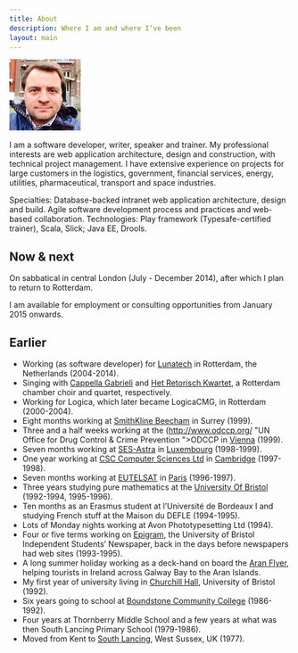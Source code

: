 ```yaml
---
title: About
description: Where I am and where I’ve been
layout: main
---
```


<a title="hi-res version" href="picture/face/hilton-peter.jpg"><img class="thumbnail pull-right" src="picture/face/hilton-peter-128.jpg"></a>

I am a software developer, writer, speaker and trainer. My professional interests are web application architecture, design and construction, with technical project management. I have extensive experience on projects for large customers in the logistics, government, financial services, energy, utilities, pharmaceutical, transport and space industries.

Specialties: Database-backed intranet web application architecture, design and build. Agile software development process and practices and web-based collaboration. Technologies: Play framework (Typesafe-certified trainer), Scala, Slick; Java EE, Drools.


## Now & next

On sabbatical in central London (July - December 2014), after which I plan to return to Rotterdam.

I am available for employment or consulting opportunities from January 2015 onwards.

## Earlier

* Working (as software developer) for [Lunatech](http://www.lunatech.com) in Rotterdam, the Netherlands (2004-2014).
* Singing with [Cappella Gabrieli](http://cappellagabrieli.nl/) and [Het Retorisch Kwartet](http://retorisch.com), a Rotterdam chamber choir and quartet, respectively.
* Working for Logica, which later became LogicaCMG, in Rotterdam (2000-2004).
* Eight months working at [SmithKline Beecham](http://www.sb.com/) in Surrey (1999).
* Three and a half weeks working at the (http://www.odccp.org/ "UN Office for Drug Control & Crime Prevention ">ODCCP</a> in [Vienna](out_in_vienna.html "Out In Vienna") (1999).
* Seven months working at [SES-Astra](http://www.astra.de/ "Societe Europeen des Satellites - Astra") in [Luxembourg](international_assignment.html "Diary Of An International Assignment") (1998-1999). 
* One year working at [CSC Computer Sciences Ltd](http://www.csc.co.uk/) in [Cambridge](cambridge_cafes.html "1998 Cambridge Coffee And Cake Guide") (1997-1998). 
* Seven months working at [EUTELSAT](http://www.eutelsat.org/ "European Telecommunications Satellite Organisation") in [Paris](pppp.html "Peter’s Peachy Paris Page") (1996-1997).
* Three years studying pure mathematics at the [University Of Bristol](http://www.bris.ac.uk/) (1992-1994, 1995-1996).
*  Ten months as an Erasmus student at l’Université de Bordeaux I	and studying French stuff at the Maison du DEFLE (1994-1995).
* Lots of Monday nights working at Avon Phototypesetting Ltd (1994).
* Four or five terms working on [Epigram](http://www.epigram.org.uk/), the University of Bristol Independent Students’ Newspaper, back in the days before newspapers had web sites (1993-1995).
* A long summer holiday working as a deck-hand on board the [Aran Flyer](http://www.iol.ie/~island/boats.htm), helping tourists in Ireland across Galway Bay to the Aran Islands.
* My first year of university living in [Churchill Hall](http://www.bristol.ac.uk/churchill-hall/), University of Bristol (1992).
* Six years going to school at [Boundstone Community College](http://en.wikipedia.org/wiki/Boundstone_Community_College) (1986-1992).
* Four years at Thornberry Middle School and a few years at what was then South Lancing Primary School (1979-1986).
* Moved from Kent to [South Lancing](http://maps.google.com/?q=south+lancing,uk&z=8), West Sussex, UK (1977).

